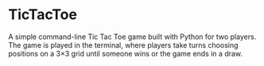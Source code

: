 # TicTacToe
A simple command-line Tic Tac Toe game built with Python for two players. The game is played in the terminal, where players take turns choosing positions on a 3×3 grid until someone wins or the game ends in a draw.

